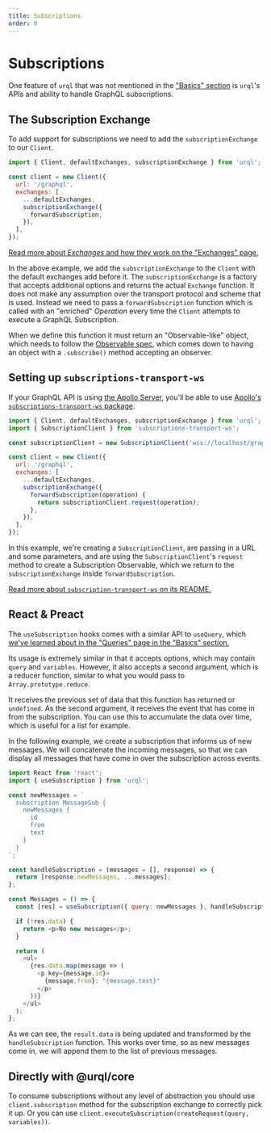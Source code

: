 ```yaml
---
title: Subscriptions
order: 0
---
```


# Subscriptions

One feature of `urql` that was not mentioned in the ["Basics" section](../basics/README.md) is `urql`'s
APIs and ability to handle GraphQL subscriptions.

## The Subscription Exchange

To add support for subscriptions we need to add the `subscriptionExchange` to our `Client`.

```js
import { Client, defaultExchanges, subscriptionExchange } from 'urql';

const client = new Client({
  url: '/graphql',
  exchanges: [
    ...defaultExchanges,
    subscriptionExchange({
      forwardSubscription,
    }),
  ],
});
```

[Read more about _Exchanges_ and how they work on the "Exchanges" page.](../concepts/exchanges.md)

In the above example, we add the `subscriptionExchange` to the `Client` with the default exchanges
add before it. The `subscriptionExchange` is a factory that accepts additional options and returns
the actual `Exchange` function. It does not make any assumption over the transport protocol and
scheme that is used. Instead we need to pass a `forwardSubscription` function which is called with
an "enriched" _Operation_ every time the `Client` attempts to execute a GraphQL Subscription.

When we define this function it must return an "Observable-like" object, which needs to follow the
[Observable spec](https://github.com/tc39/proposal-observable), which comes down to having an
object with a `.subscribe()` method accepting an observer.

## Setting up `subscriptions-transport-ws`

If your GraphQL API is using [the Apollo Server](https://www.apollographql.com/docs/apollo-server/),
you'll be able to use [Apollo's `subscriptions-transport-ws`
package](https://github.com/apollographql/subscriptions-transport-ws).

```js
import { Client, defaultExchanges, subscriptionExchange } from 'urql';
import { SubscriptionClient } from 'subscriptions-transport-ws';

const subscriptionClient = new SubscriptionClient('wss://localhost/graphql', { reconnect: true });

const client = new Client({
  url: '/graphql',
  exchanges: [
    ...defaultExchanges,
    subscriptionExchange({
      forwardSubscription(operation) {
        return subscriptionClient.request(operation);
      },
    }),
  ],
});
```

In this example, we're creating a `SubscriptionClient`, are passing in a URL and some parameters,
and are using the `SubscriptionClient`'s `request` method to create a Subscription Observable, which
we return to the `subscriptionExchange` inside `forwardSubscription`.

[Read more about `subscription-transport-ws` on its README.](https://github.com/apollographql/subscriptions-transport-ws/blob/master/README.md)

## React & Preact

The `useSubscription` hooks comes with a similar API to `useQuery`, which [we've learned about in
the "Queries" page in the "Basics" section.](../basics/queries.md)

Its usage is extremely similar in that it accepts options, which may contain `query` and
`variables`. However, it also accepts a second argument, which is a reducer function, similar to
what you would pass to `Array.prototype.reduce`.

It receives the previous set of data that this function has returned or `undefined`.
As the second argument, it receives the event that has come in from the subscription.
You can use this to accumulate the data over time, which is useful for a
list for example.

In the following example, we create a subscription that informs us of
new messages. We will concatenate the incoming messages, so that we
can display all messages that have come in over the subscription across
events.

```js
import React from 'react';
import { useSubscription } from 'urql';

const newMessages = `
  subscription MessageSub {
    newMessages {
      id
      from
      text
    }
  }
`;

const handleSubscription = (messages = [], response) => {
  return [response.newMessages, ...messages];
};

const Messages = () => {
  const [res] = useSubscription({ query: newMessages }, handleSubscription);

  if (!res.data) {
    return <p>No new messages</p>;
  }

  return (
    <ul>
      {res.data.map(message => (
        <p key={message.id}>
          {message.from}: "{message.text}"
        </p>
      ))}
    </ul>
  );
};
```

As we can see, the `result.data` is being updated and transformed by
the `handleSubscription` function. This works over time, so as
new messages come in, we will append them to the list of previous
messages.

## Directly with @urql/core

To consume subscriptions without any level of abstraction you should
use `client.subscription` method for the subscription exchange to
correctly pick it up. Or you can use `client.executeSubscription(createRequest(query, variables))`.
